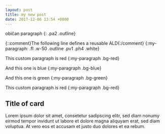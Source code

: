 ```yaml
---
layout: post
title: my new post
date: 2017-12-06 13:54 +0000
---
```

običan paragraph
{: .pa2 .outline}

{::comment}The following line defines a reusable ALD{:/comment}
{:my-paragraph: .fl .w-50 .outline .pv1 .ph4 .white}

This custom paragraph is red
{:my-paragraph .bg-red}

And this one is blue
{:my-paragraph .bg-blue}

And this one is green
{:my-paragraph .bg-green}

This custom paragraph is red
{:my-paragraph .bg-red}

<article class="center mw5 mw6-ns br3 hidden ba b--black-10 mv4">
  <h1 class="f4 bg-near-white br3 br--top black-60 mv0 pv2 ph3">Title of card</h1>
  <div class="pa3 bt b--black-10">
    <p class="f6 f5-ns lh-copy measure">
      Lorem ipsum dolor sit amet, consetetur sadipscing elitr, sed diam nonumy eirmod
      tempor invidunt ut labore et dolore magna aliquyam erat, sed diam voluptua. At
      vero eos et accusam et justo duo dolores et ea rebum.
    </p>
  </div>
</article>